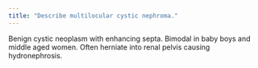 ```yaml
---
title: "Describe multilocular cystic nephroma."
---
```

Benign cystic neoplasm with enhancing septa. Bimodal in baby boys and middle aged women. Often herniate into renal pelvis causing hydronephrosis.


